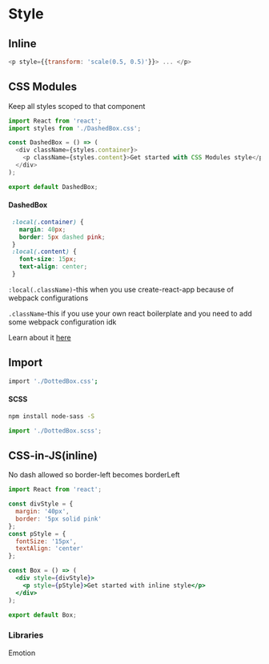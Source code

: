 # Style

## Inline

```js
<p style={{transform: 'scale(0.5, 0.5)'}}> ... </p>
```

## CSS Modules

Keep all styles scoped to that component

```js
import React from 'react';
import styles from './DashedBox.css';

const DashedBox = () => (
  <div className={styles.container}>
    <p className={styles.content}>Get started with CSS Modules style</p>
  </div>
);

export default DashedBox;
```

#### DashedBox

```css
 :local(.container) {
   margin: 40px;
   border: 5px dashed pink;
 }
 :local(.content) {
   font-size: 15px;
   text-align: center;
 }
```

`:local(.className)`-this when you use create-react-app because of webpack configurations

`.className`-this if you use your own react boilerplate and you need to add some webpack configuration idk

Learn about it [here](https://medium.com/@pioul/modular-css-with-react-61638ae9ea3e#.re1pdcz87)

## Import

```bash
import './DottedBox.css';
```

#### SCSS

```bash
npm install node-sass -S
```

```js
import './DottedBox.scss';
```

## CSS-in-JS(inline)

No dash allowed so border-left becomes borderLeft

```jsx
import React from 'react';

const divStyle = {
  margin: '40px',
  border: '5px solid pink'
};
const pStyle = {
  fontSize: '15px',
  textAlign: 'center'
};

const Box = () => (
  <div style={divStyle}>
    <p style={pStyle}>Get started with inline style</p>
  </div>
);

export default Box;
```

### Libraries

Emotion

